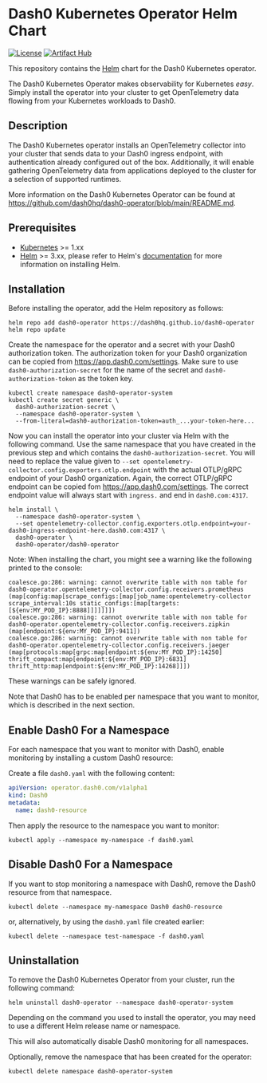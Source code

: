 # Dash0 Kubernetes Operator Helm Chart

[![License](https://img.shields.io/badge/License-Apache%202.0-blue.svg)](https://opensource.org/licenses/Apache-2.0)
[![Artifact Hub](https://img.shields.io/endpoint?url=https://artifacthub.io/badge/repository/dash0-operator)](https://artifacthub.io/packages/search?repo=dash0-operator)

This repository contains the [Helm](https://helm.sh/) chart for the Dash0 Kubernetes operator.

The Dash0 Kubernetes Operator makes observability for Kubernetes _easy_.
Simply install the operator into your cluster to get OpenTelemetry data flowing from your Kubernetes workloads to Dash0.

## Description

The Dash0 Kubernetes operator installs an OpenTelemetry collector into your cluster that sends data to your Dash0
ingress endpoint, with authentication already configured out of the box. Additionally, it will enable gathering
OpenTelemetry data from applications deployed to the cluster for a selection of supported runtimes.

More information on the Dash0 Kubernetes Operator can be found at 
https://github.com/dash0hq/dash0-operator/blob/main/README.md.

## Prerequisites

- [Kubernetes](https://kubernetes.io/) >= 1.xx
- [Helm](https://helm.sh) >= 3.xx, please refer to Helm's [documentation](https://helm.sh/docs/) for more information 
  on installing Helm.

## Installation

Before installing the operator, add the Helm repository as follows:

```console
helm repo add dash0-operator https://dash0hq.github.io/dash0-operator
helm repo update
```

Create the namespace for the operator and a secret with your Dash0 authorization token.
The authorization token for your Dash0 organization can be copied from https://app.dash0.com/settings.
Make sure to use `dash0-authorization-secret` for the name of the secret and `dash0-authorization-token` as the token
key.

```console
kubectl create namespace dash0-operator-system
kubectl create secret generic \
  dash0-authorization-secret \
  --namespace dash0-operator-system \
  --from-literal=dash0-authorization-token=auth_...your-token-here...
```

Now you can install the operator into your cluster via Helm with the following command.
Use the same namespace that you have created in the previous step and which contains the `dash0-authorization-secret`. 
You will need to replace the value given to `--set opentelemetry-collector.config.exporters.otlp.endpoint` with the
actual OTLP/gRPC endpoint of your Dash0 organization.
Again, the correct OTLP/gRPC endpoint can be copied fom https://app.dash0.com/settings.
The correct endpoint value will always start with `ingress.` and end in `dash0.com:4317`.

```console
helm install \
  --namespace dash0-operator-system \
  --set opentelemetry-collector.config.exporters.otlp.endpoint=your-dash0-ingress-endpoint-here.dash0.com:4317 \
  dash0-operator \
  dash0-operator/dash0-operator  
```

Note: When installing the chart, you might see a warning like the following printed to the console:
```
coalesce.go:286: warning: cannot overwrite table with non table for dash0-operator.opentelemetry-collector.config.receivers.prometheus (map[config:map[scrape_configs:[map[job_name:opentelemetry-collector scrape_interval:10s static_configs:[map[targets:[${env:MY_POD_IP}:8888]]]]]]])
coalesce.go:286: warning: cannot overwrite table with non table for dash0-operator.opentelemetry-collector.config.receivers.zipkin (map[endpoint:${env:MY_POD_IP}:9411])
coalesce.go:286: warning: cannot overwrite table with non table for dash0-operator.opentelemetry-collector.config.receivers.jaeger (map[protocols:map[grpc:map[endpoint:${env:MY_POD_IP}:14250] thrift_compact:map[endpoint:${env:MY_POD_IP}:6831] thrift_http:map[endpoint:${env:MY_POD_IP}:14268]]])
```

These warnings can be safely ignored.

Note that Dash0 has to be enabled per namespace that you want to monitor, which is described in the next section.

## Enable Dash0 For a Namespace

For each namespace that you want to monitor with Dash0, enable monitoring by installing a custom Dash0 resource:

Create a file `dash0.yaml` with the following content:
```yaml
apiVersion: operator.dash0.com/v1alpha1
kind: Dash0
metadata:
  name: dash0-resource
```

Then apply the resource to the namespace you want to monitor:
```console
kubectl apply --namespace my-namespace -f dash0.yaml
```

## Disable Dash0 For a Namespace

If you want to stop monitoring a namespace with Dash0, remove the Dash0 resource from that namespace.

```console
kubectl delete --namespace my-namespace Dash0 dash0-resource
```

or, alternatively, by using the `dash0.yaml` file created earlier:

```console
kubectl delete --namespace test-namespace -f dash0.yaml
```

## Uninstallation

To remove the Dash0 Kubernetes Operator from your cluster, run the following command:

```
helm uninstall dash0-operator --namespace dash0-operator-system
```

Depending on the command you used to install the operator, you may need to use a different Helm release name or
namespace.

This will also automatically disable Dash0 monitoring for all namespaces.

Optionally, remove the namespace that has been created for the operator:

```
kubectl delete namespace dash0-operator-system
```
